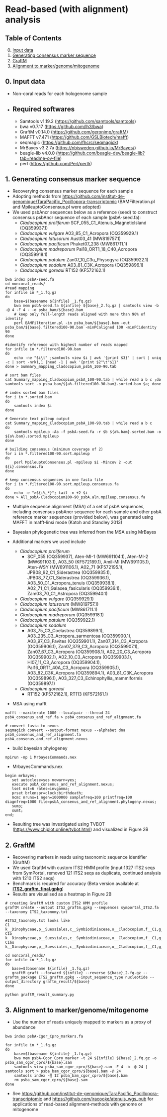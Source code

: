 # Read-based (with alignment) analysis 

## Table of Contents
0. [Input data](#input)
1. [Generating consensus marker sequence](#consensus)
2. [GraftM](#graftm)
3. [Alignment to marker/genome/mitogenome](#alignmentgenome)

## 0. Input data <a name="input"></a>
- Non-coral reads for each hologenome sample
- ## Required softwares 
     - Samtools v1.19.2 (https://github.com/samtools/samtools) 
     - bwa v0.7.17 (https://github.com/lh3/bwa)
     - GraftM v0.14.0 (https://github.com/geronimp/graftM)
     - MAFFT v7.471 (https://github.com/GSLBiotech/mafft)
     - seqmagic (https://github.com/fhcrc/seqmagick)
     - MrBayes v3.2.7a (https://nbisweden.github.io/MrBayes/)
     - beagle-lib v4.0.0 (https://github.com/beagle-dev/beagle-lib?tab=readme-ov-file)
     - perl  (https://github.com/Perl/perl5)

## 1. Generating consensus marker sequence <a name="consensus"></a>
- Recoverying consensus marker sequence for each sample 
- Adopting methods from https://github.com/institut-de-genomique/TaraPacific_Pocillopora-transcriptomic (BAMFilteration.pl and MpileuptoConsensus.pl were adopted) 
- We used psbAncr sequences below as a reference (seed) to construct consensus psbAncr sequence of each sample (psbA-seed.fa):
  - _Cladocopium proliferum_ SCF_055_C1_Atenuis_MagneticIsland (OQ359937.1)
  - _Cladocopium vulgare_ A03_85_C1_Acropora (OQ359929.1)
  - _Cladocopium latusorum_ Aust03_41 (MW819757.1)
  - _Cladocopium pacificum_ Phuket07_238 (MW861711.1)
  - _Cladocopium madreporum_ Pal18_ORT1_18_C40_Acropora (OQ359918.1)
  - _Cladocopium patulum_ Zan07_10_C3u_Physogyra (OQ359922.1)
  - _Cladocopium sodalum_ A03_81_C3K_Acropora (OQ359896.1)
  - _Cladocopium goreaui_ RT152 (KF572162.1)

```
bwa index psbA-seed.fa
cd noncoral_reads/
#read mapping
for infile in *_1.fq.gz
do
    base=$(basename ${infile} _1.fq.gz)
    bwa mem psbA-seed.fa ${infile} ${base}_2.fq.gz | samtools view -b -@ 4 -F 4 - -o psba_bam/${base}.bam
    # keep only full-length reads aligned with more than 90% of identity
    perl BAMFilteration.pl -in psba_bam/${base}.bam -out psba_bam/${base}.filtered100-90.bam -minPCaligned 100 -minPCidentity 90    
done

#identify reference with highest number of reads mapped 
for infile in *.filtered100-90.bam
do
    echo -ne "$i\t" ;samtools view $i | awk '{print $3}' | sort | uniq -c | sort -nrk1,1 |head -1 | awk '{print $2"\t"$1}'
done > Summary_mapping_Cladocopium_psbA_100-90.tab

# sort bam files 
cat Summary_mapping_Cladocopium_psbA_100-90.tab | while read a b c ;do samtools sort -o psba_bam/${a%.filtered100-90.bam}.sorted.bam $a; done

# index sorted bam files 
for i in *.sorted.bam
do
    samtools index $i
done

# Generate text pileup output
cat Summary_mapping_Cladocopium_psbA_100-90.tab | while read a b c
do
    samtools mpileup -Aa -f psbA-seed.fa -r $b ${a%.bam}.sorted.bam -o ${a%.bam}.sorted.mpileup
done

# building consensus (minimum coverage of 2) 
for i in *.filtered100-90.sort.mpileup
do
    perl MpileuptoConsensus.pl -mpileup $i -Mincov 2 -out ${i}.consensus.fa
done

# keep consensus sequences in one fasta file 
for i in *.filtered100-90.sort.mpileup.consensus.fa
do
    echo -e ">${i%_*}"; tail -n +2 $i
done > All_psbA-Cladocopium100-90_psbA.aln.mpileup.consensus.fa
```

- Multiple sequence alignment (MSA) of a set of psbA sequences, including consensus psbAncr sequence for each sample and other psbA reference marker sequences (provided below), was generated using MAFFT in mafft-linsi mode (Katoh and Standley 2013)
- Bayesian phylogenetic tree was inferred from the MSA using MrBayes
- Additional markers we used include
  - _Cladocopium proliferum_
    - SCF_055 (OQ359937), Aten-MI-1 (MW691104.1), Aten-MI-2 (MW691103.1), A03_50 (KF572189.1), Amil-MI (MW691105.1), Aten-WSY (MW691106.1), A02_71 (KF572195.1), JPB08_92_C1_Siderastrea (OQ359935.1), JPB08_77_C1_Siderastrea (OQ359936.1), A03_50_C1_Acropora_tenuis (OQ359938.1), A02_71_C1_Galaxea_fasicularis (OQ359939.1), Zam03_70_C1_Astropora (OQ359940.1)
  - _Cladocopium vulgare_ (OQ359929.1)
  - _Cladocopium latusorum_ (MW819757.1)
  - _Cladocopium pacificum_ (MW861711.1)
  - _Cladocopium madreporum_ (OQ359918.1)
  - _Cladocopium patulum_ (OQ359922.1)
  - _Cladocopium sodalum_
    - A03_75_C3_Coelastrea OQ359899.1), A03_235_C3_Acropora_sarmentosa (OQ359900.1), A03_97_C3_Favites (OQ359901.1), Zan07_314_C3_Acropora (OQ359906.1), Zan07_379_C3_Acropora (OQ359907.1), Zan07_67_C3_Acropora (OQ359908.1), A02_20_C3_Acropora (OQ359902.1), A02_10_C3_Acropora (OQ359903.1), HI07_11_C3_Acropora (OQ359904.1), Pal16_ORT1_40A_C3_Acropora (OQ359905.1), A03_82_C3K_Acropora (OQ359894.1), A03_81_C3K_Acropora (OQ359896.1), A03_327_C3_Echinophyllia_mammiformis (OQ359897.1)
  - _Cladocopium goreaui_
    - RT152 (KF572162.1), RT113 (KF572161.1)

- MSA using mafft 
```
mafft --maxiterate 1000 --localpair --thread 24 psbA_consenus_and_ref.fa > psbA_consenus_and_ref_alignment.fa

# convert fasta to nexus
seqmagick convert --output-format nexus --alphabet dna psbA_consenus_and_ref_alignment.fa psbA_consenus_and_ref_alignment.nexus
```

- build bayesian phylogeney
```
mpirun -np 1 MrbayesCommands.nex
```

- MrbayesCommands.nex
```
begin mrbayes;
   set autoclose=yes nowarn=yes;
   execute psbA_consenus_and_ref_alignment.nexus;
   lset nst=6 rates=invgamma;
   prset brlenspr=clock:birthdeath;
   mcmc nruns=1 ngen=1000000 samplefreq=100 printfreq=100 diagnfreq=1000 file=psbA_consenus_and_ref_alignment.phylogeny.nexus;
   sump;
   sumt;
end;
```
- Resulting tree was investigated using TVBOT (https://www.chiplot.online/tvbot.html) and visualized in Figure 2B

## 2. GraftM <a name="graftm"></a>
- Recovering markers in reads using taxonomic sequence identifier (GraftM)
- We used GraftM with custom ITS2 HMM profile (input:1327 ITS2 seqs from SymPortal, removed 121 ITS2 seqs as duplicate, continued analysis with 1210 ITS2 seqs)
- Benchmark is required for accuracy (Beta version available at **[ ITS2_graftm_final.gpkg](ITS2_graftm_final.gpkg)**)
- Results are visualised as a heatmap in Figure 2B

```
# creating GraftM with custom ITS2 HMM profile 
graftM create --output ITS2_graftm.gpkg --sequences symportal_ITS2.fa --taxonomy ITS2_taxonomy.txt

#ITS2_taxonomy.txt looks like
C1	k__Dinophyceae,p__Suessiales,c__Symbiodiniaceae,o__Cladocopium,f__C1,g__C1
C1b	k__Dinophyceae,p__Suessiales,c__Symbiodiniaceae,o__Cladocopium,f__C1,g__C1b
C1au	k__Dinophyceae,p__Suessiales,c__Symbiodiniaceae,o__Cladocopium,f__C1,g__C1au

cd noncoral_reads/
for infile in *_1.fq.gz
do
   base=$(basename ${infile} _1.fq.gz)
   graftM graft --forward ${infile} --reverse ${base}_2.fq.gz --graftm_package ITS2_graftm.gpkg --input_sequence_type nucleotide --output_directory graftm_result/${base}
done

python graftM_result_summary.py
```

## 3. Alignment to marker/genome/mitogenome <a name="alignmentgenome"></a>
- Use the number of reads uniquely mapped to markers as a proxy of abundance

```
bwa index psbA-Cgor_Cpro_markers.fa

for infile in *_1.fq.gz
do
    base=$(basename ${infile} _1.fq.gz)
    bwa mem psbA-Cgor_Cpro_marker -t 24 ${infile} ${base}_2.fq.gz -o psba_sam_cgor_cpro/${base}.sam
    samtools view psba_sam_cgor_cpro/${base}.sam -F 4 -b -@ 24 | samtools sort > psba_bam_cgor_cpro/${base}.bam -@ 24
    samtools index -@ 12 psba_bam_cgor_cpro/${base}.bam
    rm psba_sam_cgor_cpro/${base}.sam
done
```

- See https://github.com/institut-de-genomique/TaraPacific_Pocillopora-transcriptomic and https://github.com/iracooke/atenuis_wgs_pub for applications of read-based alignment-methods with genome or mitogenome
